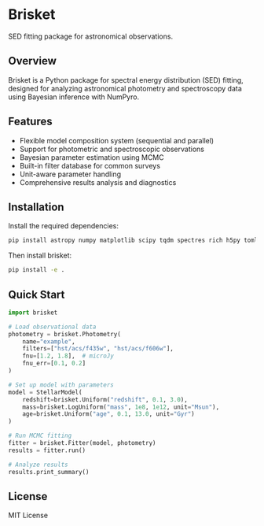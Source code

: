 # Brisket

SED fitting package for astronomical observations.

## Overview

Brisket is a Python package for spectral energy distribution (SED) fitting, designed for analyzing astronomical photometry and spectroscopy data using Bayesian inference with NumPyro.

## Features

- Flexible model composition system (sequential and parallel)
- Support for photometric and spectroscopic observations
- Bayesian parameter estimation using MCMC
- Built-in filter database for common surveys
- Unit-aware parameter handling
- Comprehensive results analysis and diagnostics

## Installation

Install the required dependencies:

```bash
pip install astropy numpy matplotlib scipy tqdm spectres rich h5py toml numpyro
```

Then install brisket:

```bash
pip install -e .
```

## Quick Start

```python
import brisket

# Load observational data
photometry = brisket.Photometry(
    name="example",
    filters=["hst/acs/f435w", "hst/acs/f606w"],
    fnu=[1.2, 1.8],  # microJy
    fnu_err=[0.1, 0.2]
)

# Set up model with parameters
model = StellarModel(
    redshift=brisket.Uniform("redshift", 0.1, 3.0),
    mass=brisket.LogUniform("mass", 1e8, 1e12, unit="Msun"),
    age=brisket.Uniform("age", 0.1, 13.0, unit="Gyr")
)

# Run MCMC fitting
fitter = brisket.Fitter(model, photometry)
results = fitter.run()

# Analyze results
results.print_summary()
```

## License

MIT License